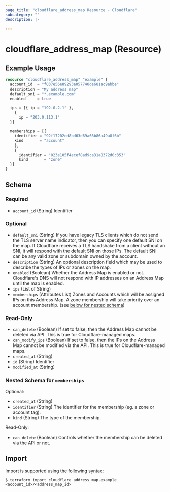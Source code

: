 ```yaml
---
page_title: "cloudflare_address_map Resource - Cloudflare"
subcategory: ""
description: |-
  
---
```


# cloudflare_address_map (Resource)



## Example Usage

```terraform
resource "cloudflare_address_map" "example" {
  account_id  = "f037e56e89293a057740de681ac9abbe"
  description = "My address map"
  default_sni = "*.example.com"
  enabled     = true

  ips = [{ ip = "192.0.2.1" },
    {
      ip = "203.0.113.1"
  }]

  memberships = [{
    identifier = "92f17202ed8bd63d69a66b86a49a8f6b"
    kind       = "account"
    },
    {
      identifier = "023e105f4ecef8ad9ca31a8372d0c353"
      kind       = "zone"
  }]
}
```
<!-- schema generated by tfplugindocs -->
## Schema

### Required

- `account_id` (String) Identifier

### Optional

- `default_sni` (String) If you have legacy TLS clients which do not send the TLS server name indicator, then you can specify one default SNI on the map. If Cloudflare receives a TLS handshake from a client without an SNI, it will respond with the default SNI on those IPs. The default SNI can be any valid zone or subdomain owned by the account.
- `description` (String) An optional description field which may be used to describe the types of IPs or zones on the map.
- `enabled` (Boolean) Whether the Address Map is enabled or not. Cloudflare's DNS will not respond with IP addresses on an Address Map until the map is enabled.
- `ips` (List of String)
- `memberships` (Attributes List) Zones and Accounts which will be assigned IPs on this Address Map. A zone membership will take priority over an account membership. (see [below for nested schema](#nestedatt--memberships))

### Read-Only

- `can_delete` (Boolean) If set to false, then the Address Map cannot be deleted via API. This is true for Cloudflare-managed maps.
- `can_modify_ips` (Boolean) If set to false, then the IPs on the Address Map cannot be modified via the API. This is true for Cloudflare-managed maps.
- `created_at` (String)
- `id` (String) Identifier
- `modified_at` (String)

<a id="nestedatt--memberships"></a>
### Nested Schema for `memberships`

Optional:

- `created_at` (String)
- `identifier` (String) The identifier for the membership (eg. a zone or account tag).
- `kind` (String) The type of the membership.

Read-Only:

- `can_delete` (Boolean) Controls whether the membership can be deleted via the API or not.

## Import

Import is supported using the following syntax:

```shell
$ terraform import cloudflare_address_map.example <account_id>/<address_map_id>
```
